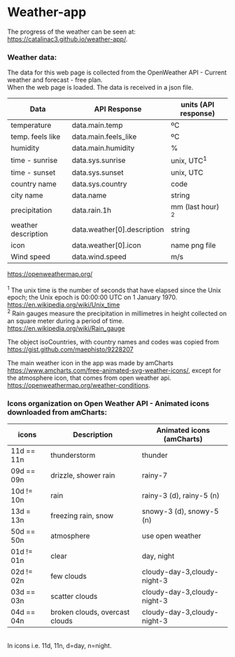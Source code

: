 # Weather-app

The progress of the weather can be seen at:  
https://catalinac3.github.io/weather-app/.

### Weather data:

The data for this web page is collected from the OpenWeather API - Current weather and forecast - free plan. <br>
When the web page is loaded. The data is received in a json file.

| Data                | API Response                | units (API response)        |
| ------------------- | --------------------------- | --------------------------- |
| temperature         | data.main.temp              | ºC                          |
| temp. feels like    | data.main.feels_like        | ºC                          |
| humidity            | data.main.humidity          | %                           |
| time - sunrise      | data.sys.sunrise            | unix, UTC<sup>1</sup>       |
| time - sunset       | data.sys.sunset             | unix, UTC                   |
| country name        | data.sys.country            | code                        |
| city name           | data.name                   | string                      |
| precipitation       | data.rain.1h                | mm (last hour) <sup>2</sup> |
| weather description | data.weather[0].description | string                      |
| icon                | data.weather[0].icon        | name png file               |
| Wind speed          | data.wind.speed             | m/s                         |

https://openweathermap.org/ <br><br>
<sup>1</sup> The unix time is the number of seconds that have elapsed since the Unix epoch; the Unix epoch is 00:00:00 UTC on 1 January 1970. https://en.wikipedia.org/wiki/Unix_time <br>
<sup>2</sup> Rain gauges measure the precipitation in millimetres in height collected on an square meter during a period of time. https://en.wikipedia.org/wiki/Rain_gauge <br>

The object isoCountries, with country names and codes was copied from https://gist.github.com/maephisto/9228207

The main weather icon in the app was made by amCharts https://www.amcharts.com/free-animated-svg-weather-icons/, except for the atmosphere icon, that comes from open weather api.
https://openweathermap.org/weather-conditions.

### Icons organization on Open Weather API - Animated icons downloaded from amCharts:

| icons      | Description                    | Animated icons (amCharts)   |
| ---------- | ------------------------------ | --------------------------- |
| 11d == 11n | thunderstorm                   | thunder                     |
| 09d == 09n | drizzle, shower rain           | rainy-7                     |
| 10d != 10n | rain                           | rainy-3 (d), rainy-5 (n)    |
| 13d = 13n  | freezing rain, snow            | snowy-3 (d), snowy-5 (n)    |
| 50d == 50n | atmosphere                     | use open weather            |
| 01d != 01n | clear                          | day, night                  |
| 02d != 02n | few clouds                     | cloudy-day-3,cloudy-night-3 |
| 03d == 03n | scatter clouds                 | cloudy-day-3,cloudy-night-3 |
| 04d == 04n | broken clouds, overcast clouds | cloudy-day-3,cloudy-night-3 |

<br>
In icons i.e. 11d, 11n, d=day, n=night.


